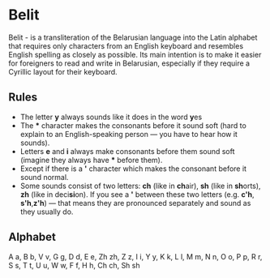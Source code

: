 Belit
=====

Belit - is a transliteration of the Belarusian language into the Latin alphabet that requires only characters from an English keyboard and resembles English spelling as closely as possible. Its main intention is to make it easier for foreigners to read and write in Belarusian, especially if they require a Cyrillic layout for their keyboard.

Rules
-----

* The letter **y** always sounds like it does in the word **y**es
* The **\*** character makes the consonants before it sound soft (hard to explain to an English-speaking person — you have to hear how it sounds).
* Letters **e** and **i** always make consonants before them sound soft (imagine they always have **\*** before them).
* Except if there is a **'** character which makes the consonant before it sound normal.
* Some sounds consist of two letters: **ch** (like in **ch**air), **sh** (like in **sh**orts), **zh** (like in deci**si**on). If you see a **'** between these two letters (e.g. **c'h**, **s'h**,**z'h**) — that means they are pronounced separately and sound as they usually do.

Alphabet
--------

A a, B b, V v, G g, D d, E e, Zh zh, Z z, I i, Y y, K k, L l, M m, N n, O o, P p, R r, S s, T t, U u, W w, F f, H h, Ch ch, Sh sh